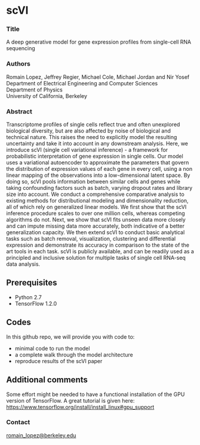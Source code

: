 # scVI

### Title
A deep generative model for gene expression profiles
from single-cell RNA sequencing

### Authors
Romain Lopez, Jeffrey Regier, Michael Cole, Michael Jordan and Nir Yosef <br />
Department of Electrical Engineering and Computer Sciences <br />
Department of Physics <br />
University of California, Berkeley <br />

### Abstract
Transcriptome profiles of single cells reflect true and often unexplored biological diversity, but are also affected by noise of biological and technical nature. This raises the need to explicitly model the resulting uncertainty and take it into account in any downstream analysis. Here, we introduce scVI (single cell variational inference) - a  framework for probabilistic interpretation of gene expression in single cells. Our model uses a variational autoencoder to approximate the parameters that govern the distribution of expression values of each gene in every cell, using a non linear mapping of the observations into a low-dimensional latent space. By doing so, scVI pools information between similar cells and genes while taking confounding factors such as batch, varying dropout rates and library size into account. We conduct a comprehensive comparative analysis to existing methods for distributional modeling and dimensionality reduction, all of which rely on generalized linear models. We first show that the scVI inference procedure scales to over one million cells, whereas competing algorithms do not. Next, we show that scVI fits unseen data more closely and can impute missing data more accurately, both indicative of a better generalization capacity. We then extend scVI to conduct basic analytical tasks such as batch removal, visualization, clustering and differential expression and demonstrate its accuracy in comparison to the state of the art tools in each task. scVI is publicly available, and can be readily used as a principled and inclusive solution for multiple tasks of single cell RNA-seq data analysis.

## Prerequisites
+ Python 2.7
+ TensorFlow 1.2.0

## Codes
In this github repo, we will provide you with code to:
+ minimal code to run the model
+ a complete walk through the model architecture
+ reproduce results of the scVI paper

## Additional comments
Some effort might be needed to have a functional installation of the GPU version of TensorFlow. A great tutorial is given here: https://www.tensorflow.org/install/install_linux#gpu_support

### Contact
romain_lopez@berkeley.edu
